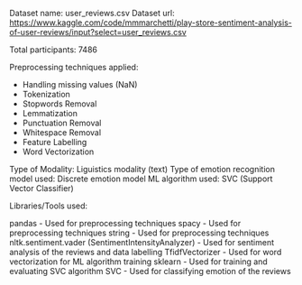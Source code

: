 Dataset name: user_reviews.csv
Dataset url: https://www.kaggle.com/code/mmmarchetti/play-store-sentiment-analysis-of-user-reviews/input?select=user_reviews.csv

Total participants: 7486

Preprocessing techniques applied:

- Handling missing values (NaN)
- Tokenization
- Stopwords Removal
- Lemmatization
- Punctuation Removal
- Whitespace Removal
- Feature Labelling
- Word Vectorization

Type of Modality: Liguistics modality (text)
Type of emotion recognition model used: Discrete emotion model
ML algorithm used: SVC (Support Vector Classifier)

Libraries/Tools used:

pandas - Used for preprocessing techniques
spacy - Used for preprocessing techniques
string - Used for preprocessing techniques
nltk.sentiment.vader (SentimentIntensityAnalyzer) - Used for sentiment analysis of the reviews and data labelling
TfidfVectorizer - Used for word vectorization for ML algorithm training
sklearn - Used for training and evaluating SVC algorithm
SVC - Used for classifying emotion of the reviews

